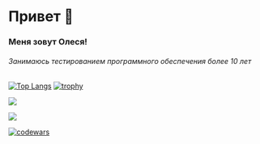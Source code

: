 # Привет 👋
### Меня зовут Олеся! 

###### Занимаюсь тестированием программного обеспечения более 10 лет

[![Top Langs](https://github-readme-stats.vercel.app/api/top-langs/?username=MyLadyDarkness&layout=compact)](https://github.com/MyLadyDarkness/github-readme-stats)
[![trophy](https://github-profile-trophy.vercel.app/?username=MyLadyDarkness)](https://github.com/MyLadyDarkness/github-profile-trophy)

![](https://komarev.com/ghpvc/?username=MyLadyDarkness)

![](http://github-profile-summary-cards.vercel.app/api/cards/stats?username=MyLadyDarkness&theme=solarized)

[![codewars](https://www.codewars.com/users/MyLadyDarkness/badges/micro)](https://www.codewars.com/users/MyLadyDarkness) 


<!--
[![codewars](https://www.codewars.com/users/username/badges/small)](https://www.codewars.com/users/username) 
[![KnlnKS's LeetCode stats](https://leetcode-stats-six.vercel.app/api?username=KnlnKS)](https://github.com/KnlnKS/leetcode-stats)
-->


<!--
**MyLadyDarkness/MyLadyDarkness** is a ✨ _special_ ✨ repository because its `README.md` (this file) appears on your GitHub profile.

Here are some ideas to get you started:

- 🔭 I’m currently working on ...
- 🌱 I’m currently learning ...
- 👯 I’m looking to collaborate on ...
- 🤔 I’m looking for help with ...
- 💬 Ask me about ...
- 📫 How to reach me: ...
- 😄 Pronouns: ...
- ⚡ Fun fact: ...
-->
